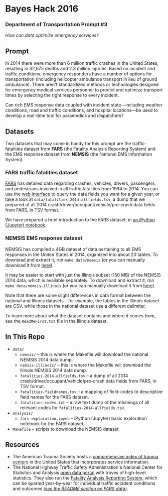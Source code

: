 # Bayes Hack 2016

### Department of Transportation Prompt #3
_How can data optimize emergency services?_

## Prompt

In 2014 there were more than 6 million traffic crashes in the United States, resulting in 32,675 deaths and 2.3 million injuries. Based on incident and traffic conditions, emergency responders have a number of options for transportation (including helicopter ambulance transport in lieu of ground ambulance). There aren't standardized methods or technologies designed for emergency medical services personnel to predict and optimize transport times by selecting the right response to every incident.

Can rich EMS response data coupled with incident state—including weather conditions, road and traffic conditions, and hospital locations—be used to develop a real-time tool for paramedics and dispatchers?

## Datasets

Two datasets that may come in handy for this prompt are the traffic-fatalities dataset from **FARS** (the Fatality Analysis Reporting System) and the EMS response dataset from **NEMSIS** (the National EMS Information System).

### FARS traffic fatalities dataset

[FARS](http://www-fars.nhtsa.dot.gov//QueryTool/QuerySection/SelectYear.aspx) has detailed data regarding crashes, vehicles, drivers, passengers, and pedestrians involved in all traffic fatalities from 1994 to 2014. You can use the [web interface](http://www-fars.nhtsa.dot.gov//QueryTool/QuerySection/SelectYear.aspx) to query the data fields you want for a given year, or take a look at `data/fatalities-2014-allfields.tsv`, a dump that we prepared of all 2014 crash/driver/occupant/vehicle/pre-crash data fields from FARS, in TSV format.

We have prepared a brief introduction to the FARS dataset, in [an iPython (Jupyter) notebook](https://github.com/bayesimpact/bayeshack-transportation-ems/blob/master/analysis/fars-exploration.ipynb).

### NEMSIS EMS response dataset

NEMSIS has compiled a 4GB dataset of data pertaining to all EMS responses in the United States in 2014, organized into about 20 tables. To download and extract it, run `make data/nemsis` (or you can manually download it from [here](https://www.dropbox.com/s/nbuuiuw7yxuw94a/NEMSIS-2014-public-dataset.tar.gz?dl=0)).

It may be easier to start with just the Illinois subset (150 MB) of the NEMSIS 2014 data, which is available separately. To download and extract it, run `make data/nemsis-illinois` (or you can manually download it from [here](https://www.dropbox.com/s/qxs3vpehq8a3eyc/nemsis-illinois.tar.gz?dl=0)).

Note that there are some slight differences in data format between the national and Illinois datasets – for example, the tables in the Illinois dataset are CSV, while those in the national dataset use a different delimiter.

To learn more about what the dataset contains and where it comes from, see the `ReadMeFirst.txt` file in the Illinois dataset.

## In This Repo

* `data/`
  * `nemsis/` – this is where the Makefile will download the national NEMSIS 2014 data dump.
  * `nemsis-illinois/` – this is where the Makefile will download the Illinois NEMSIS 2014 data dump.
  * `fatalities-2014-allfields.tsv` – a dump of all 2014 crash/driver/occupant/vehicle/pre-crash data fields from FARS, in TSV format.
  * `fatalities-fieldnames.tsv` – a mapping of field-codes to descriptive field names for the FARS dataset.
  * `fatalities-codes.txt` – a raw text dump of the meanings of all relevant codes for `fatalities-2014-allfields.tsv`.
* `analysis/`
  * `fars-exploration.ipynb` – iPython (Jupyter) basic exploration notebook for the FARS dataset.
* `Makefile` – scripts to download the NEMSIS dataset.

## Resources

- The American Trauma Society hosts a [comprehensive index of trauma centers](http://www.amtrauma.org/?page=FindTraumaCenter) in the United States that incorporates service information.
- The National Highway Traffic Safety Administration's National Center for Statistics and Analysis [open data portal](http://www.nhtsa.gov/NCSA) with troves of high-level statistics. They also run the [Fatality Analysis Reporting System](http://www-fars.nhtsa.dot.gov//QueryTool/QuerySection/SelectYear.aspx), which can be queried year-by-year for individual traffic accident conditions and outcomes _([see the README section on FARS data](#fars-traffic-fatalities-dataset))_.
